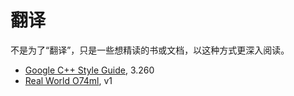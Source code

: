 翻译
====================
不是为了“翻译”，只是一些想精读的书或文档，以这种方式更深入阅读。

- [Google C++ Style Guide](http://google-styleguide.googlecode.com/svn/trunk/cppguide.xml), 3.260
- [Real World O74ml](https://realworldocaml.org/), v1
